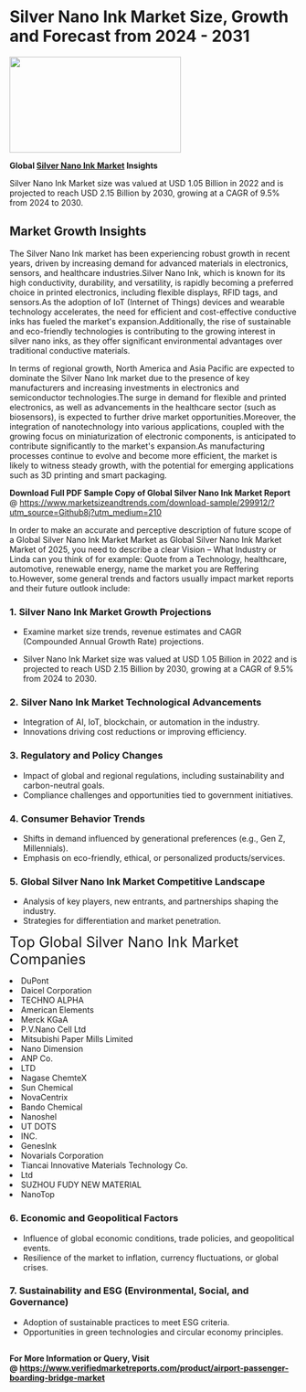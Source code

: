 <H1>Silver Nano Ink Market Size, Growth and Forecast from 2024 - 2031</H1><img class="aligncenter size-medium wp-image-584254" src="https://thirdeyenews.in/wp-content/uploads/2024/09/Global-Market-Research-300x168.jpeg" alt="" width="300" height="168" /><p><strong>Global&nbsp;<a href="https://www.marketsizeandtrends.com/download-sample/299912/?utm_source=Github8j?utm_medium=210">Silver Nano Ink Market</a> Insights</strong></p><p>Silver Nano Ink Market size was valued at USD 1.05 Billion in 2022 and is projected to reach USD 2.15 Billion by 2030, growing at a CAGR of 9.5% from 2024 to 2030.</p><p><h2>Market Growth Insights</h2> <p>The Silver Nano Ink market has been experiencing robust growth in recent years, driven by increasing demand for advanced materials in electronics, sensors, and healthcare industries.Silver Nano Ink, which is known for its high conductivity, durability, and versatility, is rapidly becoming a preferred choice in printed electronics, including flexible displays, RFID tags, and sensors.As the adoption of IoT (Internet of Things) devices and wearable technology accelerates, the need for efficient and cost-effective conductive inks has fueled the market's expansion.Additionally, the rise of sustainable and eco-friendly technologies is contributing to the growing interest in silver nano inks, as they offer significant environmental advantages over traditional conductive materials.</p> <p>In terms of regional growth, North America and Asia Pacific are expected to dominate the Silver Nano Ink market due to the presence of key manufacturers and increasing investments in electronics and semiconductor technologies.The surge in demand for flexible and printed electronics, as well as advancements in the healthcare sector (such as biosensors), is expected to further drive market opportunities.Moreover, the integration of nanotechnology into various applications, coupled with the growing focus on miniaturization of electronic components, is anticipated to contribute significantly to the market's expansion.As manufacturing processes continue to evolve and become more efficient, the market is likely to witness steady growth, with the potential for emerging applications such as 3D printing and smart packaging.</p><p><span class=""><strong>Download Full PDF Sample Copy of Global Silver Nano Ink Market Report</strong> @ <a href="https://www.marketsizeandtrends.com/download-sample/299912/?utm_source=Github8j?utm_medium=210" target="_blank">https://www.marketsizeandtrends.com/download-sample/299912/?utm_source=Github8j?utm_medium=210</a></span></p><p>In order to make an accurate and perceptive description of future scope of a Global&nbsp;Silver Nano Ink Market Market as Global&nbsp;Silver Nano Ink Market Market of 2025, you need to describe a clear Vision &ndash; What Industry or Linda can you think of for example: Quote from a Technology, healthcare, automotive, renewable energy, name the market you are Reffering to.However, some general trends and factors usually impact market reports and their future outlook include:</p><h3>1.&nbsp;<strong>Silver Nano Ink Market Growth Projections</strong></h3><ul><li>Examine market size trends, revenue estimates and CAGR (Compounded Annual Growth Rate) projections.</li><li><p>Silver Nano Ink Market size was valued at USD 1.05 Billion in 2022 and is projected to reach USD 2.15 Billion by 2030, growing at a CAGR of 9.5% from 2024 to 2030.</p></li></ul><h3>2.&nbsp;<strong>Silver Nano Ink Market Technological Advancements</strong></h3><ul><li>Integration of AI, IoT, blockchain, or automation in the industry.</li><li>Innovations driving cost reductions or improving efficiency.</li></ul><h3>3.&nbsp;<strong>Regulatory and Policy Changes</strong></h3><ul><li>Impact of global and regional regulations, including sustainability and carbon-neutral goals.</li><li>Compliance challenges and opportunities tied to government initiatives.</li></ul><h3>4.&nbsp;<strong>Consumer Behavior Trends</strong></h3><ul><li>Shifts in demand influenced by generational preferences (e.g., Gen Z, Millennials).</li><li>Emphasis on eco-friendly, ethical, or personalized products/services.</li></ul><h3>5.&nbsp;<strong>Global Silver Nano Ink Market Competitive Landscape</strong></h3><ul><li>Analysis of key players, new entrants, and partnerships shaping the industry.</li><li>Strategies for differentiation and market penetration.</li></ul><p data-pm-slice="1 1 []"><span style="color: inherit; font-family: inherit; font-size: 25px;">Top Global Silver Nano Ink Market Companies</span></p><div class="" data-test-id=""><p><li>DuPont</li><li> Daicel Corporation</li><li> TECHNO ALPHA</li><li> American Elements</li><li> Merck KGaA</li><li> P.V.Nano Cell Ltd</li><li> Mitsubishi Paper Mills Limited</li><li> Nano Dimension</li><li> ANP Co.</li><li>LTD</li><li> Nagase ChemteX</li><li> Sun Chemical</li><li> NovaCentrix</li><li> Bando Chemical</li><li> Nanoshel</li><li> UT DOTS</li><li> INC.</li><li> GenesInk</li><li> Novarials Corporation</li><li> Tiancai Innovative Materials Technology Co.</li><li> Ltd</li><li> SUZHOU FUDY NEW MATERIAL</li><li> NanoTop</li></p></div><h3>6.&nbsp;<strong>Economic and Geopolitical Factors</strong></h3><ul><li>Influence of global economic conditions, trade policies, and geopolitical events.</li><li>Resilience of the market to inflation, currency fluctuations, or global crises.</li></ul><h3>7.&nbsp;<strong>Sustainability and ESG (Environmental, Social, and Governance)</strong></h3><ul><li>Adoption of sustainable practices to meet ESG criteria.</li><li>Opportunities in green technologies and circular economy principles.</li></ul><h2><strong style="font-size: 14px;">For More Information or Query, Visit @&nbsp;</strong><a style="background-color: #ffffff; font-size: 14px;" href="https://www.marketsizeandtrends.com/report/silver-nano-ink-market/" target="_blank">https://www.verifiedmarketreports.com/product/airport-passenger-boarding-bridge-market</a></h2>